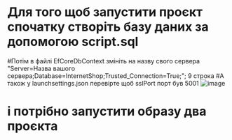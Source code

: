 # Для того щоб запустити проєкт спочатку створіть базу даних за допомогою script.sql
#Потім в файлі EfCoreDbContext змініть на назву свого сервера 
"Server=Назва вашого сервера;Database=InternetShop;Trusted_Connection=True;";  9 строка
#А також у launchsettings.json перевірте щоб sslPort порт був 5001
![image](https://user-images.githubusercontent.com/49405702/212574181-dd776e5d-235a-4d99-80fd-3d204c66229d.png)
# і потрібно запустити образу два проєкта
